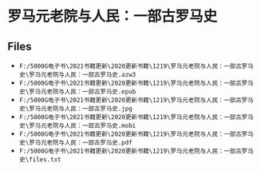 # 罗马元老院与人民：一部古罗马史

## Files

- `F:/5000G电子书\2021书籍更新\2020更新书籍\1219\罗马元老院与人民：一部古罗马史\罗马元老院与人民：一部古罗马史.azw3`
- `F:/5000G电子书\2021书籍更新\2020更新书籍\1219\罗马元老院与人民：一部古罗马史\罗马元老院与人民：一部古罗马史.epub`
- `F:/5000G电子书\2021书籍更新\2020更新书籍\1219\罗马元老院与人民：一部古罗马史\罗马元老院与人民：一部古罗马史.jpg`
- `F:/5000G电子书\2021书籍更新\2020更新书籍\1219\罗马元老院与人民：一部古罗马史\罗马元老院与人民：一部古罗马史.mobi`
- `F:/5000G电子书\2021书籍更新\2020更新书籍\1219\罗马元老院与人民：一部古罗马史\罗马元老院与人民：一部古罗马史.pdf`
- `F:/5000G电子书\2021书籍更新\2020更新书籍\1219\罗马元老院与人民：一部古罗马史\files.txt`
